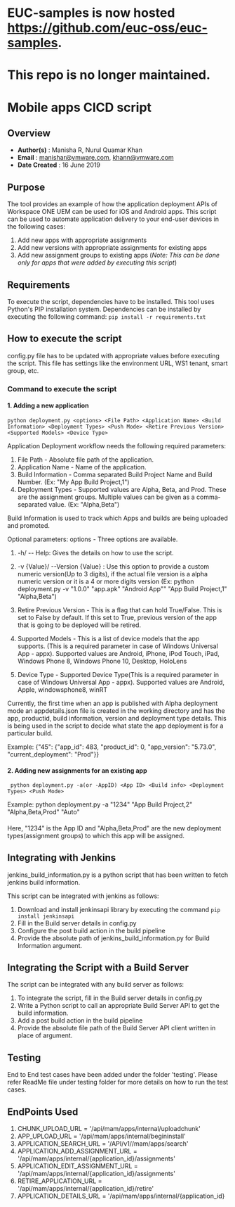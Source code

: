 # EUC-samples is now hosted https://github.com/euc-oss/euc-samples.
# This repo is no longer maintained.

# **Mobile apps CICD script**

## **Overview**
* **Author(s)** : Manisha R, Nurul Quamar Khan
* **Email** : manishar@vmware.com, khann@vmware.com
* **Date Created** : 16 June 2019

## **Purpose**
The tool provides an example of how the application deployment APIs of Workspace ONE UEM can be used for iOS and Android apps. This script can be used to automate application delivery to your end-user devices in the following cases:
1. Add new apps with appropriate assignments
2. Add new versions with appropriate assignments for existing apps
3. Add new assignment groups to existing apps (*Note: This can be done only for apps that were added by executing this script*)

## **Requirements**
To execute the script, dependencies have to be installed.
This tool uses Python's PIP installation system.
Dependencies can be installed by executing the following command:
` pip install -r requirements.txt `

## **How to execute the script**
config.py file has to be updated with appropriate values before executing the script. This file has settings like the environment URL, WS1 tenant, smart group, etc.

### **Command to execute the script**
#### 1. Adding a new application
` python deployment.py <options> <File Path> <Application Name> <Build Information> <Deployment Types> <Push Mode> <Retire Previous Version> <Supported Models> <Device Type> `

Application Deployment workflow needs the following required parameters:
1. File Path - Absolute file path of the application.
2. Application Name - Name of the application.
3. Build Information - Comma separated Build Project Name and Build Number. (Ex: "My App Build Project,1")
4. Deployment Types - Supported values are Alpha, Beta, and Prod. These are the assignment groups. Multiple values can be given as a comma-separated value. (Ex: "Alpha,Beta")

Build Information is used to track which Apps and builds are being uploaded and promoted.

Optional parameters:
options - Three options are available.
1. -h/ -- Help: Gives the details on how to use the script.

2. -v {Value}/ --Version {Value} : Use this option to provide a custom numeric version(Up to 3 digits), if the actual file version is a alpha numeric version or it is a 4 or more digits version (Ex: python deployment.py -v "1.0.0" "app.apk" "Android App"" "App Build Project,1" "Alpha,Beta")

3. Retire Previous Version - This is a flag that can hold True/False. This is set to False by default. If this set to True, previous version of the app that is going to be deployed will be retired.

4. Supported Models - This is a list of device models that the app supports. (This is a required parameter in case of Windows Universal App - appx). Supported values are Android, iPhone, iPod Touch, iPad, Windows Phone 8, Windows Phone 10, Desktop, HoloLens

5. Device Type - Supported Device Type(This is a required parameter in case of Windows Universal App - appx). Supported values are Android, Apple, windowsphone8, winRT

Currently, the first time when an app is published with Alpha deployment mode an appdetails.json file is created in the working directory and has the app, productid, build information, version and deployment type details.
This is being used in the script to decide what state the app deployment is for a particular build.

Example: {"45": {"app_id": 483, "product_id": 0, "app_version": "5.73.0", "current_deployment": "Prod"}}

#### 2. Adding new assignments for an existing app
` python deployment.py -a(or -AppID) <App ID> <Build info> <Deployment Types> <Push Mode>`

Example: python deployment.py -a "1234" "App Build Project,2" "Alpha,Beta,Prod" "Auto"
####
Here, "1234" is the App ID and "Alpha,Beta,Prod" are the new deployment types(assignment groups) to which this app will be assigned.

## **Integrating with Jenkins**
jenkins_build_information.py is a python script that has been written to fetch jenkins build information.

This script can be integrated with jenkins as follows:
1. Download and install jenkinsapi library by executing the command 
`pip install jenkinsapi`
2. Fill in the Build server details in config.py
3. Configure the post build action in the build pipeline
4. Provide the absolute path of jenkins_build_information.py for Build Information argument.

## **Integrating the Script with a Build Server**
The script can be integrated with any build server as follows:
1. To integrate the script, fill in the Build server details in config.py
2. Write a Python script to call an appropriate Build Server API to get the build information.
3. Add a post build action in the build pipeline
4. Provide the absolute file path of the Build Server API client written in place of <Build Information> argument.


## **Testing**
End to End test cases have been added under the folder 'testing'. Please refer ReadMe file under testing folder for more details on how to run the test cases.

## **EndPoints Used**
1. CHUNK_UPLOAD_URL = '/api/mam/apps/internal/uploadchunk'
2. APP_UPLOAD_URL = '/api/mam/apps/internal/begininstall'
3. APPLICATION_SEARCH_URL = '/API/v1//mam/apps/search'
4. APPLICATION_ADD_ASSIGNMENT_URL = '/api/mam/apps/internal/{application_id}/assignments'
5. APPLICATION_EDIT_ASSIGNMENT_URL = '/api/mam/apps/internal/{application_id}/assignments'
6. RETIRE_APPLICATION_URL = '/api/mam/apps/internal/{application_id}/retire'
7. APPLICATION_DETAILS_URL = '/api/mam/apps/internal/{application_id}